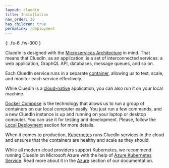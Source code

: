 ```yaml
---
layout: cluedin
title: Installation
nav_order: 20
has_children: true
permalink: /deployment
---
```


{: .fs-6 .fw-300 }

CluedIn is designed with the [Microservices Architecture](https://microservices.io/index.html) in mind. That means that CluedIn, as an application, is a set of interconnected services: a web application, GraphQL API, databases, message queues, and so on.

Each CluedIn service runs in a separate [container](https://www.docker.com/get-started), allowing us to test, scale, and monitor each service effectively.

While CluedIn is a [cloud-native](https://docs.microsoft.com/en-us/dotnet/architecture/cloud-native/definition) application, you can also run it on your local machine.

[Docker Compose](https://docs.docker.com/compose/) is the technology that allows us to run a group of containers on our local computer easily. You just run a few commands, and a new CluedIn instance is up and running on your laptop or desktop computer. You can use it for testing and development. Please, follow the [Local Deployment](/deployment/local/step-2) section for more details.

When it comes to production, [Kubernetes](https://kubernetes.io/) runs CluedIn services in the cloud and ensures that the containers are healthy and scale as they should.

While all modern cloud providers support Kubernetes, we recommend running CluedIn on Microsoft Azure with the help of [Azure Kubernetes Service](https://azure.microsoft.com/en-us/services/kubernetes-service/). Read more about it in the [Azure](/deployment/azure-marketplace) section of our documentation. 
